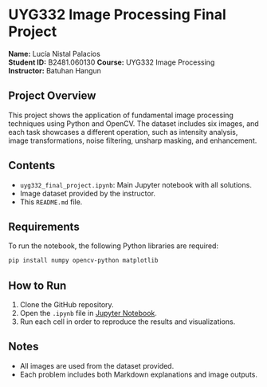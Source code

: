 # UYG332 Image Processing Final Project

**Name:** Lucía Nistal Palacios  
**Student ID:** B2481.060130 
**Course:** UYG332 Image Processing  
**Instructor:** Batuhan Hangun

## Project Overview

This project shows the application of fundamental image processing techniques using Python and OpenCV. The dataset includes six images, and each task showcases a different operation, such as intensity analysis, image transformations, noise filtering, unsharp masking, and enhancement.

## Contents

- `uyg332_final_project.ipynb`: Main Jupyter notebook with all solutions.
- Image dataset provided by the instructor.
- This `README.md` file.

## Requirements

To run the notebook, the following Python libraries are required:

```bash
pip install numpy opencv-python matplotlib
```

## How to Run

1. Clone the GitHub repository.
2. Open the `.ipynb` file in [Jupyter Notebook](https://jupyter.org/).
3. Run each cell in order to reproduce the results and visualizations.

## Notes

- All images are used from the dataset provided.
- Each problem includes both Markdown explanations and image outputs.
